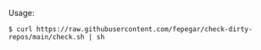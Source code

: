 Usage:

```console
$ curl https://raw.githubusercontent.com/fepegar/check-dirty-repos/main/check.sh | sh
```

